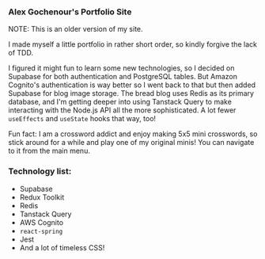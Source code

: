 ### Alex Gochenour's Portfolio Site

NOTE: This is an older version of my site.

I made myself a little portfolio in rather short order, so kindly forgive the lack of TDD.

I figured it might fun to learn some new technologies, so I decided on Supabase for both authentication and PostgreSQL tables. But Amazon Cognito's authentication is way better so I went back to that but then added Supabase for blog image storage. The bread blog uses Redis as its primary database, and I'm getting deeper into using Tanstack Query to make interacting with the Node.js API all the more sophisticated. A lot fewer `useEffects` and `useState` hooks that way, too!

Fun fact: I am a crossword addict and enjoy making 5x5 mini crosswords, so stick around for a while and play one of my original minis! You can navigate to it from the main menu.

### Technology list:

- Supabase
- Redux Toolkit
- Redis
- Tanstack Query
- AWS Cognito
- `react-spring`
- Jest
- And a lot of timeless CSS!
